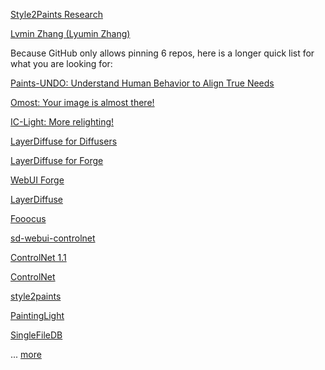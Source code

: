 [Style2Paints Research](https://lllyasviel.github.io/Style2PaintsResearch)

[Lvmin Zhang (Lyumin Zhang)](https://lllyasviel.github.io/Style2PaintsResearch/lvmin)

Because GitHub only allows pinning 6 repos, here is a longer quick list for what you are looking for:

[Paints-UNDO: Understand Human Behavior to Align True Needs](https://github.com/lllyasviel/Paints-UNDO)

[Omost: Your image is almost there!](https://github.com/lllyasviel/Omost)

[IC-Light: More relighting!](https://github.com/lllyasviel/IC-Light)

[LayerDiffuse for Diffusers](https://github.com/lllyasviel/LayerDiffuse_DiffusersCLI)

[LayerDiffuse for Forge](https://github.com/lllyasviel/sd-forge-layerdiffuse)

[WebUI Forge](https://github.com/lllyasviel/stable-diffusion-webui-forge)

[LayerDiffuse](https://github.com/lllyasviel/LayerDiffuse)

[Fooocus](https://github.com/lllyasviel/Fooocus)

[sd-webui-controlnet](https://github.com/Mikubill/sd-webui-controlnet)

[ControlNet 1.1](https://github.com/lllyasviel/ControlNet-v1-1-nightly)

[ControlNet](https://github.com/lllyasviel/ControlNet)

[style2paints](https://github.com/lllyasviel/style2paints)

[PaintingLight](https://github.com/lllyasviel/PaintingLight)

[SingleFileDB](https://github.com/lllyasviel/SingleFileDB)

... [more](https://github.com/lllyasviel?tab=repositories)
